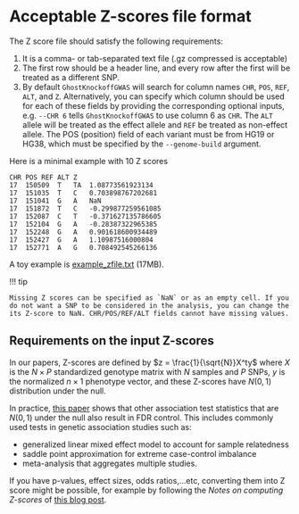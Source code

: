 
# Acceptable Z-scores file format

The Z score file should satisfy the following requirements:
1. It is a comma- or tab-separated text file (.gz compressed is acceptable)
2. The first row should be a header line, and every row after the first will be treated as a different SNP. 
3. By default `GhostKnockoffGWAS` will search for column names `CHR`, `POS`, `REF`, `ALT`, and `Z`. Alternatively, you can specify which column should be used for each of these fields by providing the corresponding optional inputs, e.g. `--CHR 6` tells `GhostKnockoffGWAS` to use column 6 as `CHR`. The `ALT` allele will be treated as the effect allele and `REF` be treated as non-effect allele. The POS (position) field of each variant must be from HG19 or HG38, which must be specified by the `--genome-build` argument. 

Here is a minimal example with 10 Z scores

```
CHR	POS	REF	ALT	Z
17	150509	T	TA	1.08773561923134
17	151035	T	C	0.703898767202681
17	151041	G	A	NaN
17	151872	T	C	-0.299877259561085
17	152087	C	T	-0.371627135786605
17	152104	G	A	-0.28387322965385
17	152248	G	A	0.901618600934489
17	152427	G	A	1.10987516000804
17	152771	A	G	0.708492545266136
```

A toy example is [example_zfile.txt](https://github.com/biona001/GhostKnockoffGWAS/blob/main/data/example_zfile.txt) (17MB).

!!! tip

    Missing Z scores can be specified as `NaN` or as an empty cell. If you do not want a SNP to be considered in the analysis, you can change the its Z-score to NaN. CHR/POS/REF/ALT fields cannot have missing values.

## Requirements on the input Z-scores

In our papers, Z-scores are defined by $z = \frac{1}{\sqrt{N}}X^ty$ where $X$ is the $N \times P$ standardized genotype matrix with $N$ samples and $P$ SNPs, $y$ is the normalized $n \times 1$ phenotype vector, and these Z-scores have $N(0, 1)$ distribution under the null. 

In practice, [this paper](https://arxiv.org/abs/2310.04030) shows that other association test statistics that are $N(0, 1)$ under the null also result in FDR control. This includes commonly used tests in genetic association studies such as:
+ generalized linear mixed effect model to account for sample relatedness
+ saddle point approximation for extreme case-control imbalance
+ meta-analysis that aggregates multiple studies.

If you have p-values, effect sizes, odds ratios,...etc, converting them into Z score might be possible, for example by following the *Notes on computing Z-scores* of [this blog post](https://huwenboshi.github.io/data%20management/2017/11/23/tips-for-formatting-gwas-summary-stats.html). 
